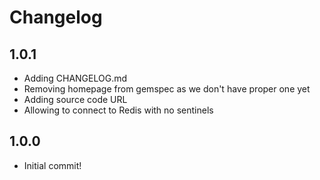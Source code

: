 # Changelog

## 1.0.1
- Adding CHANGELOG.md
- Removing homepage from gemspec as we don't have proper one yet
- Adding source code URL
- Allowing to connect to Redis with no sentinels

## 1.0.0
- Initial commit!
